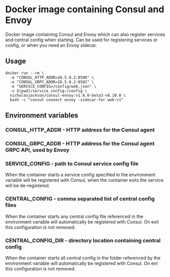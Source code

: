 # Docker image containing Consul and Envoy

Docker image containing Consul and Envoy which can also register services and central config when starting.
Can be used for registering services or config, or when you need an Envoy sidecar.

## Usage
```
docker run --rm \
  -e "CONSUL_HTTP_ADDR=10.5.0.2:8500" \
  -e "CONSUL_GRPC_ADDR=10.5.0.2:8502" \
  -e "SERVICE_CONFIG=/config/web.json" \
  -v $(pwd)/service_config:/config \
  nicholasjackson/consul-envoy:v1.6.0-beta3-v0.10.0 \
  bash -c "consul connect envoy -sidecar-for web-v1"
```

## Environment variables

### CONSUL_HTTP_ADDR - HTTP address for the Consul agent

### CONSUL_GRPC_ADDR - HTTP address for the Consul agent GRPC API, used by Envoy

### SERVICE_CONFIG - path to Consul service config file
When the container starts a service config specified in the environment variable will be registered with Consul, when the container
exits the service will be de-registered.

### CENTRAL_CONFIG - comma separated list of central config files
When the container starts any central config file referenced in the environment variable will automatically be registered
with Consul. On exit this configuration is not removed.

### CENTRAL_CONFIG_DIR - directory location containing central config
When the container starts all central config in the folder referenced by the environment variable will automatically be 
registered with Consul. On ext this configuration is not removed.

